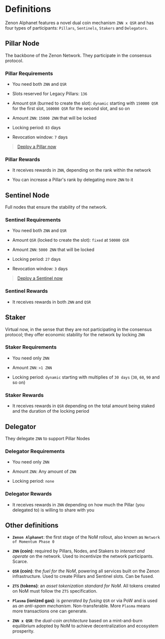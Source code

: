 # Definitions

Zenon Alphanet features a novel dual coin mechanism `ZNN x QSR` and has four types of participants: `Pillars`, `Sentinels`, `Stakers` and `Delegators`.

## Pillar Node

The backbone of the Zenon Network. They participate in the consensus protocol.

### Pillar Requirements

- You need both `ZNN` and `QSR`

- Slots reserved for Legacy Pillars: `136`

- Amount `QSR` (burned to create the slot): `dynamic` starting with `150000 QSR` for the first slot, `160000 QSR` for the second slot, and so on

- Amount `ZNN`: `15000 ZNN` that will be locked

- Locking period: `83` days

- Revocation window: `7` days

> [Deploy a Pillar now](deploy.md#Pillar_deployment)

### Pillar Rewards

- It receives rewards in `ZNN`, depending on the rank within the network

- You can increase a Pillar's rank by delegating more `ZNN` to it

## Sentinel Node

Full nodes that ensure the stability of the network.

### Sentinel Requirements

- You need both `ZNN` and `QSR`

- Amount `QSR` (locked to create the slot): `fixed` at `50000 QSR`

- Amount `ZNN`: `5000 ZNN` that will be locked

- Locking period: `27` days

- Revocation window: `3` days

> [Deploy a Sentinel now](deploy.md#Sentinel_deployment)

### Sentinel Rewards

- It receives rewards in both `ZNN` and `QSR`

## Staker

Virtual now, in the sense that they are not participating in the consensus protocol; they offer economic stability for the network by locking `ZNN`

### Staker Requirements

- You need only `ZNN`

- Amount `ZNN`: `>1 ZNN`

- Locking period: `dynamic` starting with multiplies of `30 days` (`30`, `60`, `90` and so on)

### Staker Rewards

- It receives rewards in `QSR` depending on the total amount being staked and the duration of the locking period

## Delegator

They delegate `ZNN` to support Pillar Nodes

### Delegator Requirements
  
- You need only `ZNN`

- Amount `ZNN`: Any amount of `ZNN`

- Locking period: `none`

### Delegator Rewards

- It receives rewards in `ZNN` depending on how much the Pillar (you delegated to) is willing to share with you

## Other definitions

- **`Zenon Alphanet`**: the first stage of the NoM rollout, also known as `Network of Momentum Phase 0`

- **`ZNN` (coin)**: required by Pillars, Nodes, and Stakers *to interact and operate* on the network. Used to incentivize the network participants. Scarce.

- **`QSR` (coin)**: the *fuel for the NoM*, powering all services built on the Zenon infrastructure. Used to create Pillars and Sentinel slots. Can be fused.

- **`ZTS` (tokens)**: an *asset tokenization standard for NoM*. All tokens created on NoM must follow the `ZTS` specification.

- **`Plasma` (ionized gas)**: is *generated by fusing* `QSR` or via PoW and is used as *an anti-spam mechanism*. Non-transferable. More `Plasma` means more transactions one can generate.

- **`ZNN x QSR`**: the *dual-coin architecture* based on a mint-and-burn equilibrium adopted by NoM to achieve decentralization and ecosystem prosperity.
